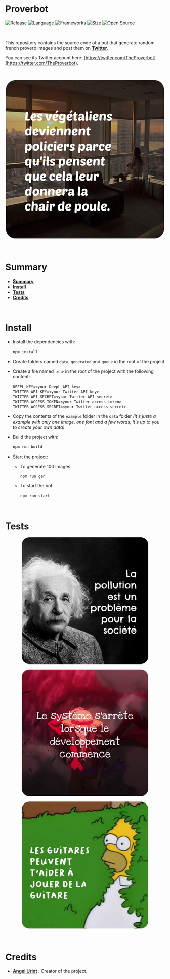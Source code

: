 # Proverbot

![Release](https://img.shields.io/badge/Release-v1.0-blueviolet)
![Language](https://img.shields.io/badge/Language-JavaScript-ffcc14)
![Frameworks](https://img.shields.io/badge/Frameworks-NodeJS-00cf2c)
![Size](https://img.shields.io/badge/Size-1.81Mo-f12222)
![Open Source](https://badges.frapsoft.com/os/v2/open-source.svg?v=103)

<br/>

This repository contains the source code of a bot that generate random french proverb images and post them on **[Twitter](https://twitter.com/)**.

You can see its Twitter account here: [https://twitter.com/TheProverbot](https://twitter.com/TheProverbot).

<br/>

<p align="center">
	<img src="misc/thumbnail.png" width="500">
</p>

<br/>

# Summary

* **[Summary](#summary)**
* **[Install](#install)**
* **[Tests](#tests)**
* **[Credits](#credits)**

<br/>

# Install

* Install the dependencies with:

	```bash
	npm install
	```

* Create folders named `data`, `generated` and `queue` in the root of the project

* Create a file named `.env` in the root of the project with the following content:

	```
	DEEPL_KEY=<your DeepL API key>
	TWITTER_API_KEY=<your Twitter API key>
	TWITTER_API_SECRET=<your Twitter API secret>
	TWITTER_ACCESS_TOKEN=<your Twitter access token>
	TWITTER_ACCESS_SECRET=<your Twitter access secret>
	```

* Copy the contents of the `example` folder in the `data` folder *(it's juste a example with only one image, one font and a few words, it's up to you to create your own data)*

* Build the project with:

	```bash
	npm run build
	```

* Start the project:

	* To generate 100 images:

		```bash
		npm run gen
		```

	* To start the bot:

		```bash
		npm run start
		```

<br/>

# Tests

<p align="center">
	<img src="misc/test_1.png" width="400">
</p>

<p align="center">
	<img src="misc/test_2.png" width="400">
</p>

<p align="center">
	<img src="misc/test_3.png" width="400">
</p>

<br/>

# Credits

* [**Angel Uriot**](https://github.com/angeluriot) : Creator of the project.
